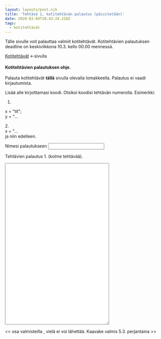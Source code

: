 ```yaml
---
layout: layouts/post.njk
title: 'Tehtävä 1, kotitehtävän palautus (päivitetään)'
date: 2020-03-04T18:43:24.218Z
tags:
  - kotitehtävät
---
```

Tälle sivulle voit palauttaa valmiit kotitehtävät. Kotitehtävien palautuksen deadline on keskiviikkona 10.3. kello 00.00 mennessä.

[Kotitehtävät](https://people.uta.fi/~op98563/blog/post-6/) <-sivulla

#### Kotitehtävien palautuksen ohje.

Palauta kotitehtävät <b>tällä</b> sivulla olevalla lomakkeella. Palautus ei vaadi kirjautumista.

Lisää alle kirjoittamasi koodi. Otsikoi koodisi tehtävän numerolla. Esimerkki: 

1.

x = "tit"; \
y = "...

2.\
x = "...\
ja niin edelleen.

<form method="POST" data-netlify="true">
				<p>
					<label for="username">Nimesi palautukseen </label>
					<input type="text" name="username" id="username">
				</p>

<p>

<label for="teksti">Tehtävien palautus 1. (kolme tehtävää).</label> 

<textarea name="palautuskentta" rows="35" cols="40"> </textarea>

<< osa valmisteilla , vielä ei voi lähettää. Kaavake valmis 5.3. perjantaina >> 

</form>